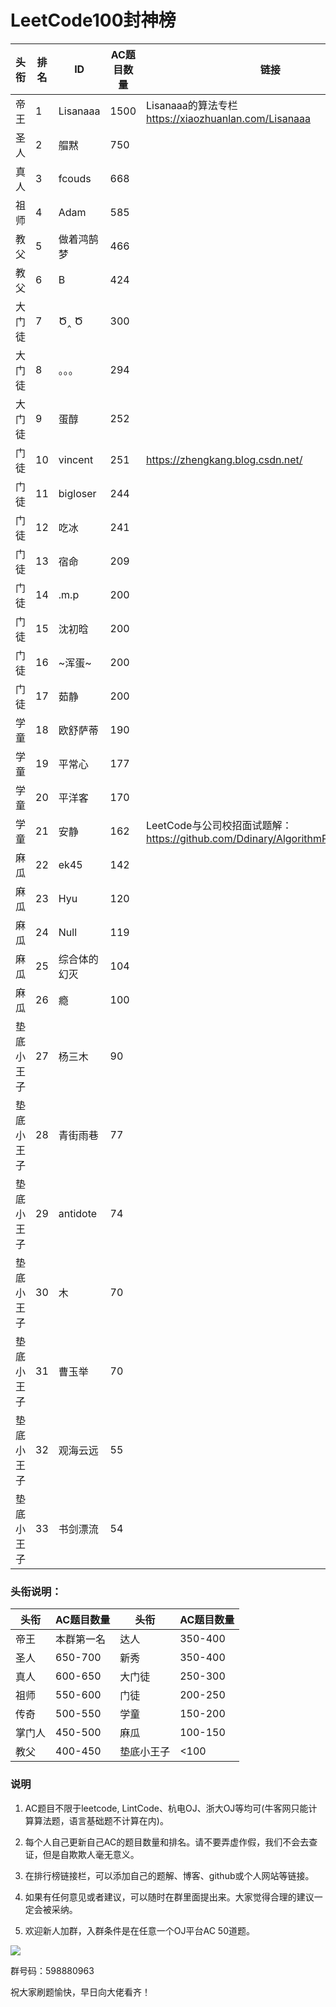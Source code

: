 # LeetCode100封神榜

|头衔|排名|ID|AC题目数量|链接|
|---|---|---|---|---|
|帝王|1|Lisanaaa|1500|Lisanaaa的算法专栏 https://xiaozhuanlan.com/Lisanaaa|
|圣人|2|艒黙| 750||
|真人|3|fcouds|668||
|祖师|4|Adam|585||
|教父|5|做着鸿鹄梦|466||
|教父|6|B|424||
|大门徒|7|Ծ‸ Ծ|300||
|大门徒|8|。。。|294||
|大门徒|9|蛋醇|252||
|门徒|10|vincent|251|https://zhengkang.blog.csdn.net/|
|门徒|11|bigloser|244||
|门徒|12|吃冰|241||
|门徒|13|宿命|209||
|门徒|14|.m.p|200||
|门徒|15|沈初晗|200||
|门徒|16|~浑蛋~|200||
|门徒|17|茹静|200||
|学童|18|欧舒萨蒂|190||
|学童|19|平常心|177||
|学童|20|平洋客|170||
|学童|21|安静|162|LeetCode与公司校招面试题解：https://github.com/Ddinary/AlgorithmProblemRecord|
|麻瓜|22|ek45|142||
|麻瓜|23|Hyu|120||
|麻瓜|24|Null|119||
|麻瓜|25|综合体的幻灭|104
|麻瓜|26|瘾|100||
|垫底小王子|27|杨三木|90||
|垫底小王子|28|青街雨巷|77|
|垫底小王子|29|antidote|74|
|垫底小王子|30|木|70|
|垫底小王子|31|曹玉举|70|
|垫底小王子|32|观海云远|55|
|垫底小王子|33|书剑漂流|54|

### 头衔说明：

|头衔|AC题目数量|头衔|AC题目数量|
|---|---|---|---|
|帝王|本群第一名|达人|350-400|
|圣人|650-700|新秀|350-400|
|真人|600-650|大门徒|250-300|
|祖师|550-600|门徒|200-250|
|传奇|500-550|学童|150-200|
|掌门人|450-500|麻瓜|100-150|
|教父|400-450|垫底小王子|<100|


### 说明

1. AC题目不限于leetcode, LintCode、杭电OJ、浙大OJ等均可(牛客网只能计算算法题，语言基础题不计算在内)。

2. 每个人自己更新自己AC的题目数量和排名。请不要弄虚作假，我们不会去查证，但是自欺欺人毫无意义。

3. 在排行榜链接栏，可以添加自己的题解、博客、github或个人网站等链接。

4. 如果有任何意见或者建议，可以随时在群里面提出来。大家觉得合理的建议一定会被采纳。

5. 欢迎新人加群，入群条件是在任意一个OJ平台AC 50道题。


![](https://github.com/zkangHUST/LeetCodeRanking/blob/master/Src/QQ.jpg?raw=true)

群号码：598880963

祝大家刷题愉快，早日向大佬看齐！
